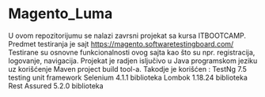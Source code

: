 # Magento_Luma

U ovom repozitorijumu se nalazi zavrsni projekat sa kursa ITBOOTCAMP. Predmet testiranja je sajt https://magento.softwaretestingboard.com/
Testirane su osnovne funkcionalnosti ovog sajta kao što su npr. registracija, logovanje, navigacija.
Projekat je radjen isljučivo u Java programskom jeziku uz korišćenje Maven project build tool-a.
Takodje je korišćen :
TestNg 7.5 testing unit framework
Selenium 4.1.1 biblioteka 
Lombok 1.18.24 biblioteka
Rest Assured 5.2.0 biblioteka
